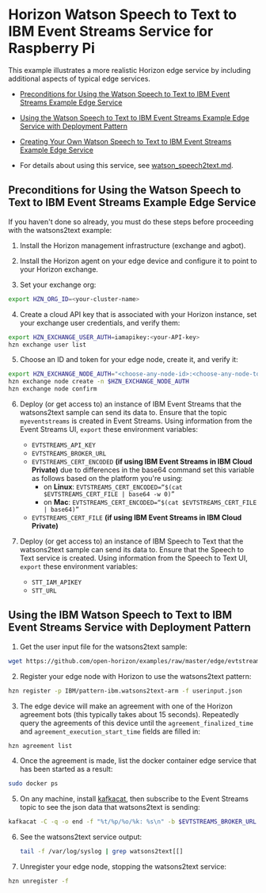 # Horizon Watson Speech to Text to IBM Event Streams Service for Raspberry Pi

This example illustrates a more realistic Horizon edge service by including additional aspects of typical edge services. 

- [Preconditions for Using the Watson Speech to Text to IBM Event Streams Example Edge Service](#preconditions)

- [Using the Watson Speech to Text to IBM Event Streams Example Edge Service with Deployment Pattern](#using-watsons2text-pattern)

- [Creating Your Own Watson Speech to Text to IBM Event Streams Example Edge Service](CreateService.md)

- For details about using this service, see [watson_speech2text.md](watson_speech2text.md).


## <a id=preconditions></a> Preconditions for Using the Watson Speech to Text to IBM Event Streams Example Edge Service

If you haven't done so already, you must do these steps before proceeding with the watsons2text example:

1. Install the Horizon management infrastructure (exchange and agbot).

2. Install the Horizon agent on your edge device and configure it to point to your Horizon exchange.

3. Set your exchange org:

```bash
export HZN_ORG_ID=<your-cluster-name>
```

4. Create a cloud API key that is associated with your Horizon instance, set your exchange user credentials, and verify them:

```bash
export HZN_EXCHANGE_USER_AUTH=iamapikey:<your-API-key>
hzn exchange user list
```

5. Choose an ID and token for your edge node, create it, and verify it:

```bash
export HZN_EXCHANGE_NODE_AUTH="<choose-any-node-id>:<choose-any-node-token>"
hzn exchange node create -n $HZN_EXCHANGE_NODE_AUTH
hzn exchange node confirm
```

6. Deploy (or get access to) an instance of IBM Event Streams that the watsons2text sample can send its data to. Ensure that the topic `myeventstreams` is created in Event Streams. Using information from the Event Streams UI, `export` these environment variables:
    - `EVTSTREAMS_API_KEY`
    - `EVTSTREAMS_BROKER_URL`
    - `EVTSTREAMS_CERT_ENCODED` **(if using IBM Event Streams in IBM Cloud Private)** due to differences in the base64 command set this variable as follows based on the platform you're using:
        - on **Linux**: `EVTSTREAMS_CERT_ENCODED=“$(cat $EVTSTREAMS_CERT_FILE | base64 -w 0)”`
        - on **Mac**: `EVTSTREAMS_CERT_ENCODED=“$(cat $EVTSTREAMS_CERT_FILE | base64)”`
    - `EVTSTREAMS_CERT_FILE` **(if using IBM Event Streams in IBM Cloud Private)**

7. Deploy (or get access to) an instance of IBM Speech to Text that the watsons2text sample can send its data to. Ensure that the Speech to Text service is created. Using information from the Speech to Text UI, `export` these environment variables:
    - `STT_IAM_APIKEY`
    - `STT_URL`


## <a id=using-watsons2text-pattern></a> Using the IBM Watson Speech to Text to IBM Event Streams Service with Deployment Pattern

1. Get the user input file for the watsons2text sample:

```bash
wget https://github.com/open-horizon/examples/raw/master/edge/evtstreams/watson_speech2text/horizon/userinput.json
```

2. Register your edge node with Horizon to use the watsons2text pattern:

```bash
hzn register -p IBM/pattern-ibm.watsons2text-arm -f userinput.json
```

3. The edge device will make an agreement with one of the Horizon agreement bots (this typically takes about 15 seconds). Repeatedly query the agreements of this device until the `agreement_finalized_time` and `agreement_execution_start_time` fields are filled in:

```bash
hzn agreement list
```

4. Once the agreement is made, list the docker container edge service that has been started as a result:

``` bash
sudo docker ps
```

5. On any machine, install [kafkacat](https://github.com/edenhill/kafkacat#install), then subscribe to the Event Streams topic to see the json data that watsons2text is sending:

```bash
kafkacat -C -q -o end -f "%t/%p/%o/%k: %s\n" -b $EVTSTREAMS_BROKER_URL -X api.version.request=true -X security.protocol=sasl_ssl -X sasl.mechanisms=PLAIN -X sasl.username=token -X sasl.password=$EVTSTREAMS_API_KEY -X ssl.ca.location=$EVTSTREAMS_CERT_FILE -t $EVTSTREAMS_TOPIC
```

6. See the watsons2text service output:

	```bash
	tail -f /var/log/syslog | grep watsons2text[[]
	```

7. Unregister your edge node, stopping the watsons2text service:

```bash
hzn unregister -f
```

